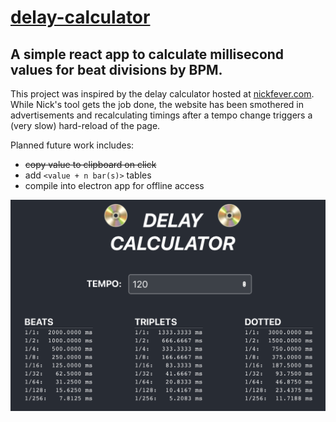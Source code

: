 # [delay-calculator](https://cartfisk.com/delay-calculator)

## A simple react app to calculate millisecond values for beat divisions by BPM.

This project was inspired by the delay calculator hosted at [nickfever.com](https://nickfever.com/Music/delay-calculator). While Nick's tool gets the job done, the website has been smothered in advertisements and recalculating timings after a tempo change triggers a (very slow) hard-reload of the page.

Planned future work includes:
  - ~~copy value to clipboard on click~~
  - add `<value + n bar(s)>` tables
  - compile into electron app for offline access

[![delay-calculator Screenshot](screenshot.png "delay-calculator Screenshot")](https://cartfisk.com/delay-calculator)
